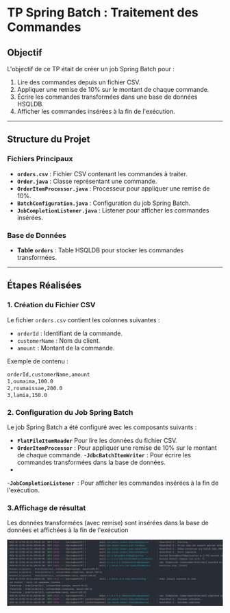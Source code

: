# TP Spring Batch : Traitement des Commandes

## Objectif

L'objectif de ce TP était de créer un job Spring Batch pour :
1. Lire des commandes depuis un fichier CSV.
2. Appliquer une remise de 10% sur le montant de chaque commande.
3. Écrire les commandes transformées dans une base de données HSQLDB.
4. Afficher les commandes insérées à la fin de l'exécution.

---

## Structure du Projet

### Fichiers Principaux
- **`orders.csv`** : Fichier CSV contenant les commandes à traiter.
- **`Order.java`** : Classe représentant une commande.
- **`OrderItemProcessor.java`** : Processeur pour appliquer une remise de 10%.
- **`BatchConfiguration.java`** : Configuration du job Spring Batch.
- **`JobCompletionListener.java`** : Listener pour afficher les commandes insérées.

### Base de Données
- **Table `orders`** : Table HSQLDB pour stocker les commandes transformées.

---

## Étapes Réalisées

### 1. Création du Fichier CSV
Le fichier `orders.csv` contient les colonnes suivantes :
- `orderId` : Identifiant de la commande.
- `customerName` : Nom du client.
- `amount` : Montant de la commande.

Exemple de contenu :
```csv
orderId,customerName,amount
1,oumaima,100.0
2,roumaissae,200.0
3,lamia,150.0
```

###  2. Configuration du Job Spring Batch
Le job Spring Batch a été configuré avec les composants suivants :
- **`FlatFileItemReader`** Pour lire les données du fichier CSV.
- **`OrderItemProcessor`** : Pour appliquer une remise de 10% sur le montant de chaque commande.
-**`JdbcBatchItemWriter`** : Pour écrire les commandes transformées dans la base de données.
-
-**`JobCompletionListener `**: Pour afficher les commandes insérées à la fin de l'exécution.

### 3.Affichage de résultat 

Les données transformées (avec remise) sont insérées dans la base de données et affichées à la fin de l'exécution

<img src="images/image.png">
